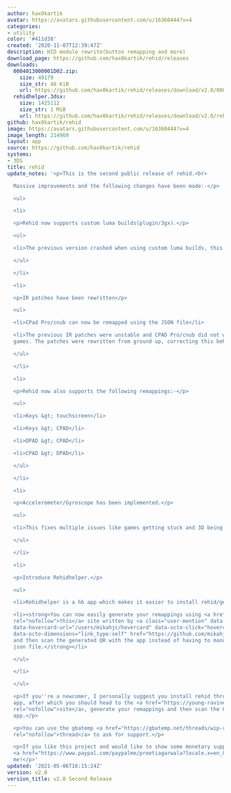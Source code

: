 ```yaml
---
author: hax0kartik
avatar: https://avatars.githubusercontent.com/u/16360444?v=4
categories:
- utility
color: '#411d38'
created: '2020-11-07T12:39:47Z'
description: HID module rewrite(button remapping and more)
download_page: https://github.com/hax0kartik/rehid/releases
downloads:
  0004013000001D02.zip:
    size: 49179
    size_str: 48 KiB
    url: https://github.com/hax0kartik/rehid/releases/download/v2.0/0004013000001D02.zip
  rehidhelper.3dsx:
    size: 1425112
    size_str: 1 MiB
    url: https://github.com/hax0kartik/rehid/releases/download/v2.0/rehidhelper.3dsx
github: hax0kartik/rehid
image: https://avatars.githubusercontent.com/u/16360444?v=4
image_length: 214969
layout: app
source: https://github.com/hax0kartik/rehid
systems:
- 3DS
title: rehid
update_notes: '<p>This is the second public release of rehid.<br>

  Massive improvements and the following changes have been made:-</p>

  <ul>

  <li>

  <p>Rehid now supports custom luma builds(plugin/3gx).</p>

  <ul>

  <li>The previous version crashed when using custom luma builds, this was fixed.</li>

  </ul>

  </li>

  <li>

  <p>IR patches have been rewritten</p>

  <ul>

  <li>CPad Pro/cnub can now be remapped using the JSON file</li>

  <li>The previous IR patches were unstable and CPAD Pro/cnub did not work with some
  games. The patches were rewritten from ground up, correcting this behavior.</li>

  </ul>

  </li>

  <li>

  <p>Rehid now also supports the following remappings:-</p>

  <ul>

  <li>Keys &gt; touchscreen</li>

  <li>Keys &gt; CPAD</li>

  <li>DPAD &gt; CPAD</li>

  <li>CPAD &gt; DPAD</li>

  </ul>

  </li>

  <li>

  <p>Accelerometer/Gyroscope has been implemented.</p>

  <ul>

  <li>This fixes multiple issues like games getting stuck and 3D being unstable.</li>

  </ul>

  </li>

  <li>

  <p>Introduce Rehidhelper.</p>

  <ul>

  <li>Rehidhelper is a hb app which makes it easier to install rehid/generate remappings.</li>

  <li><strong>You can now easily generate your remappings using <a href="https://young-ravine-66468.herokuapp.com/config"
  rel="nofollow">this</a> site written by <a class="user-mention" data-hovercard-type="user"
  data-hovercard-url="/users/mikahjc/hovercard" data-octo-click="hovercard-link-click"
  data-octo-dimensions="link_type:self" href="https://github.com/mikahjc">@mikahjc</a>
  and then scan the generated QR with the app instead of having to manually edit the
  json file.</strong></li>

  </ul>

  </li>

  </ul>

  <p>If you''re a newcomer, I personally suggest you install rehid through the rehidhelper.3dsx
  app, after which you should head to the <a href="https://young-ravine-66468.herokuapp.com/config"
  rel="nofollow">site</a>, generate your remappings and then scan the QR with the
  app.</p>

  <p>You can use the gbatemp <a href="https://gbatemp.net/threads/wip-rehid-hid-module-rewrite-for-easy-button-remapping-and-more.585387/"
  rel="nofollow">thread</a> to ask for support.</p>

  <p>If you like this project and would like to show some monetary support, you can
  <a href="https://www.paypal.com/paypalme/preetiagarwala?locale.x=en_GB" rel="nofollow">paypal</a>
  me!</p>'
updated: '2021-05-06T16:15:24Z'
version: v2.0
version_title: v2.0 Second Release
---
```

